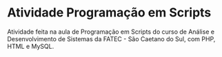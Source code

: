 # Atividade Programação em Scripts
Atividade feita na aula de Programação em Scripts do curso de Análise e Desenvolvimento de Sistemas da FATEC - São Caetano do Sul, com PHP, HTML e MySQL.
